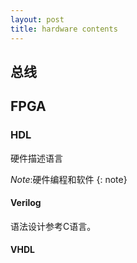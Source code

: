 ```yaml
---
layout: post
title: hardware contents
---
```


## 总线

## FPGA


### HDL

硬件描述语言

*Note*:硬件编程和软件
{: note}

#### Verilog

语法设计参考C语言。



#### VHDL

